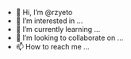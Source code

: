 - 👋 Hi, I’m @rzyeto
- 👀 I’m interested in ...
- 🌱 I’m currently learning ...
- 💞️ I’m looking to collaborate on ...
- 📫 How to reach me ...

<!---
rzyeto/rzyeto is a ✨ special ✨ repository because its `README.md` (this file) appears on your GitHub profile.
You can click the Preview link to take a look at your changes.
--->
